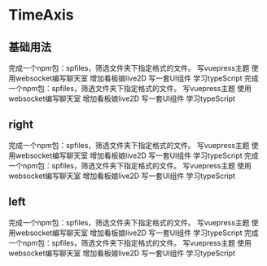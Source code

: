 # TimeAxis

## 基础用法
<ClientOnly>
<f-demo code='
   <if-input v-model="ms"></if-input>'>
<if-timeAxis title='2018'>
<if-timeAxis-item time='2018.02.04'>完成一个npm包：spfiles，筛选文件夹下指定格式的文件。</if-timeAxis-item>
<if-timeAxis-item title='vuepress-theme-ting'>写vuepress主题</if-timeAxis-item>
<if-timeAxis-item>使用websocket编写聊天室</if-timeAxis-item>
<if-timeAxis-item>增加看板娘live2D</if-timeAxis-item>
<if-timeAxis-item time='2019.06.10'>写一套UI组件</if-timeAxis-item>
<if-timeAxis-item>学习typeScript</if-timeAxis-item>
</if-timeAxis>
<if-timeAxis title='2019'>
<if-timeAxis-item time='2018.02.04'>完成一个npm包：spfiles，筛选文件夹下指定格式的文件。</if-timeAxis-item>
<if-timeAxis-item title='vuepress-theme-ting'>写vuepress主题</if-timeAxis-item>
<if-timeAxis-item>使用websocket编写聊天室</if-timeAxis-item>
<if-timeAxis-item>增加看板娘live2D</if-timeAxis-item>
<if-timeAxis-item time='2019.06.10'>写一套UI组件</if-timeAxis-item>
<if-timeAxis-item>学习typeScript</if-timeAxis-item>
</if-timeAxis>
</f-demo>
</ClientOnly >

## right
<ClientOnly>
<f-demo code='
   <if-input v-model="ms"></if-input>'>
<if-timeAxis title='2018' right>
<if-timeAxis-item time='2018.02.04'>完成一个npm包：spfiles，筛选文件夹下指定格式的文件。</if-timeAxis-item>
<if-timeAxis-item title='vuepress-theme-ting'>写vuepress主题</if-timeAxis-item>
<if-timeAxis-item>使用websocket编写聊天室</if-timeAxis-item>
<if-timeAxis-item>增加看板娘live2D</if-timeAxis-item>
<if-timeAxis-item time='2019.06.10'>写一套UI组件</if-timeAxis-item>
<if-timeAxis-item>学习typeScript</if-timeAxis-item>
</if-timeAxis>
<if-timeAxis title='2019' right>
<if-timeAxis-item time='2018.02.04'>完成一个npm包：spfiles，筛选文件夹下指定格式的文件。</if-timeAxis-item>
<if-timeAxis-item title='vuepress-theme-ting'>写vuepress主题</if-timeAxis-item>
<if-timeAxis-item>使用websocket编写聊天室</if-timeAxis-item>
<if-timeAxis-item>增加看板娘live2D</if-timeAxis-item>
<if-timeAxis-item time='2019.06.10'>写一套UI组件</if-timeAxis-item>
<if-timeAxis-item>学习typeScript</if-timeAxis-item>
</if-timeAxis>
</f-demo>
</ClientOnly >

## left
<ClientOnly>
<f-demo code='
   <if-input v-model="ms"></if-input>'>
<if-timeAxis title='2018' left>
<if-timeAxis-item time='2018.02.04'>完成一个npm包：spfiles，筛选文件夹下指定格式的文件。</if-timeAxis-item>
<if-timeAxis-item title='vuepress-theme-ting'>写vuepress主题</if-timeAxis-item>
<if-timeAxis-item>使用websocket编写聊天室</if-timeAxis-item>
<if-timeAxis-item>增加看板娘live2D</if-timeAxis-item>
<if-timeAxis-item time='2019.06.10'>写一套UI组件</if-timeAxis-item>
<if-timeAxis-item>学习typeScript</if-timeAxis-item>
</if-timeAxis>
<if-timeAxis title='2019' left>
<if-timeAxis-item time='2018.02.04'>完成一个npm包：spfiles，筛选文件夹下指定格式的文件。</if-timeAxis-item>
<if-timeAxis-item title='vuepress-theme-ting'>写vuepress主题</if-timeAxis-item>
<if-timeAxis-item>使用websocket编写聊天室</if-timeAxis-item>
<if-timeAxis-item>增加看板娘live2D</if-timeAxis-item>
<if-timeAxis-item time='2019.06.10'>写一套UI组件</if-timeAxis-item>
<if-timeAxis-item>学习typeScript</if-timeAxis-item>
</if-timeAxis>
</f-demo>
</ClientOnly >